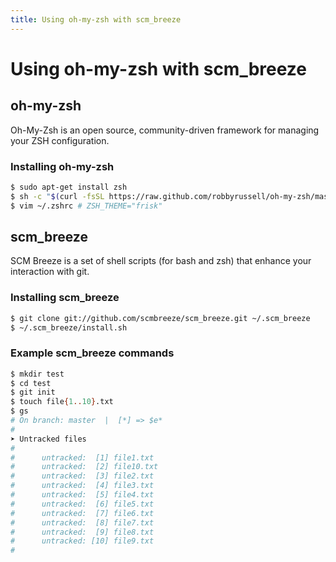 ```yaml
---
title: Using oh-my-zsh with scm_breeze
---
```


# Using oh-my-zsh with scm_breeze

## oh-my-zsh
Oh-My-Zsh is an open source, community-driven framework for managing your ZSH configuration.

### Installing oh-my-zsh
```bash
$ sudo apt-get install zsh
$ sh -c "$(curl -fsSL https://raw.github.com/robbyrussell/oh-my-zsh/master/tools/install.sh)"
$ vim ~/.zshrc # ZSH_THEME="frisk"
```

## scm_breeze
SCM Breeze is a set of shell scripts (for bash and zsh) that enhance your interaction with git.

### Installing scm_breeze
```bash
$ git clone git://github.com/scmbreeze/scm_breeze.git ~/.scm_breeze
$ ~/.scm_breeze/install.sh
```
### Example scm_breeze commands
```bash
$ mkdir test
$ cd test
$ git init
$ touch file{1..10}.txt
$ gs
# On branch: master  |  [*] => $e*
#
➤ Untracked files
#
#      untracked:  [1] file1.txt 
#      untracked:  [2] file10.txt 
#      untracked:  [3] file2.txt 
#      untracked:  [4] file3.txt 
#      untracked:  [5] file4.txt 
#      untracked:  [6] file5.txt 
#      untracked:  [7] file6.txt 
#      untracked:  [8] file7.txt 
#      untracked:  [9] file8.txt 
#      untracked: [10] file9.txt 
#
```
